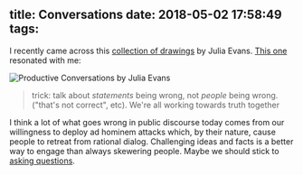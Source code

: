 title: Conversations
date: 2018-05-02 17:58:49
tags:
---

I recently came across this [collection of drawings](https://drawings.jvns.ca) by Julia Evans. [This one](https://drawings.jvns.ca/productiveconversations/) resonated with me:

![Productive Conversations by Julia Evans](https://drawings.jvns.ca/drawings/productiveconversations.jpeg)

> trick: talk about _statements_ being wrong, not _people_ being wrong. ("that's not correct", etc). We're all working towards truth together

I think a lot of what goes wrong in public discourse today comes from our willingness to deploy ad hominem attacks which, by their nature, cause people to retreat from rational dialog. Challenging ideas and facts is a better way to engage than always skewering people. Maybe we should stick to [asking questions](/2017/01/12/just-ask-questions/).